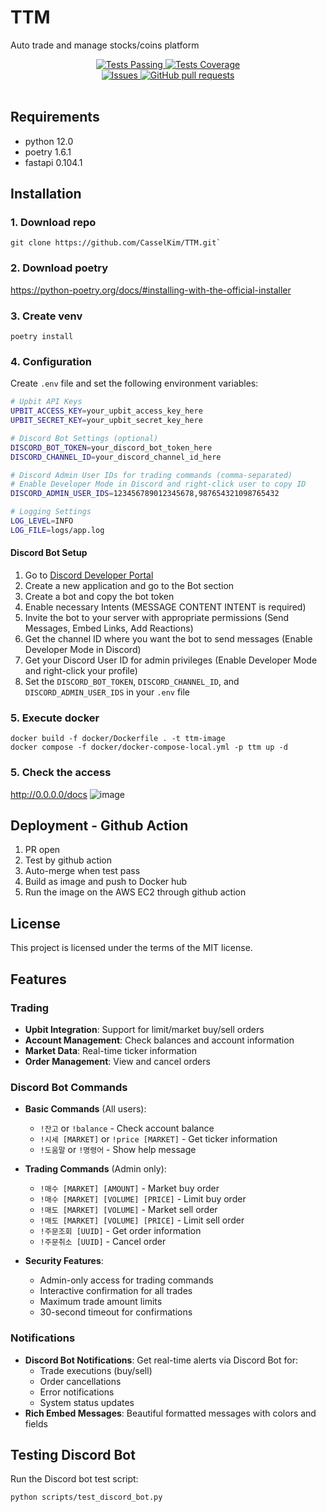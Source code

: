 # TTM
Auto trade and manage stocks/coins platform
<p align="center">
</p>
  <p align="center">
    <a href="https://github.com/anuraghazra/github-readme-stats/actions">
      <img alt="Tests Passing" src="https://github.com/anuraghazra/github-readme-stats/workflows/Test/badge.svg" />
    </a>
    <a href="https://codecov.io/gh/anuraghazra/github-readme-stats">
      <img alt="Tests Coverage" src="https://codecov.io/gh/anuraghazra/github-readme-stats/branch/master/graph/badge.svg" />
    </a>
    <br />
    <a href="https://github.com/anuraghazra/github-readme-stats/issues">
      <img alt="Issues" src="https://img.shields.io/github/issues/anuraghazra/github-readme-stats?color=0088ff" />
    </a>
    <a href="https://github.com/anuraghazra/github-readme-stats/pulls">
      <img alt="GitHub pull requests" src="https://img.shields.io/github/issues-pr/anuraghazra/github-readme-stats?color=0088ff" />
    </a>
    <br />
    <br />

  </p>


## Requirements
- python 12.0
- poetry 1.6.1
- fastapi 0.104.1


## Installation
### 1. Download repo
```
git clone https://github.com/CasselKim/TTM.git`
```

### 2. Download poetry
https://python-poetry.org/docs/#installing-with-the-official-installer

### 3. Create venv
```
poetry install
```

### 4. Configuration
Create `.env` file and set the following environment variables:
```bash
# Upbit API Keys
UPBIT_ACCESS_KEY=your_upbit_access_key_here
UPBIT_SECRET_KEY=your_upbit_secret_key_here

# Discord Bot Settings (optional)
DISCORD_BOT_TOKEN=your_discord_bot_token_here
DISCORD_CHANNEL_ID=your_discord_channel_id_here

# Discord Admin User IDs for trading commands (comma-separated)
# Enable Developer Mode in Discord and right-click user to copy ID
DISCORD_ADMIN_USER_IDS=123456789012345678,987654321098765432

# Logging Settings
LOG_LEVEL=INFO
LOG_FILE=logs/app.log
```

#### Discord Bot Setup
1. Go to [Discord Developer Portal](https://discord.com/developers/applications)
2. Create a new application and go to the Bot section
3. Create a bot and copy the bot token
4. Enable necessary Intents (MESSAGE CONTENT INTENT is required)
5. Invite the bot to your server with appropriate permissions (Send Messages, Embed Links, Add Reactions)
6. Get the channel ID where you want the bot to send messages (Enable Developer Mode in Discord)
7. Get your Discord User ID for admin privileges (Enable Developer Mode and right-click your profile)
8. Set the `DISCORD_BOT_TOKEN`, `DISCORD_CHANNEL_ID`, and `DISCORD_ADMIN_USER_IDS` in your `.env` file

### 5. Execute docker
```
docker build -f docker/Dockerfile . -t ttm-image
docker compose -f docker/docker-compose-local.yml -p ttm up -d
```
### 5. Check the access
http://0.0.0.0/docs
![image](docs/local_test.png)

## Deployment - Github Action
1. PR open
2. Test by github action
3. Auto-merge when test pass
4. Build as image and push to Docker hub
5. Run the image on the AWS EC2 through github action

## License
This project is licensed under the terms of the MIT license.

## Features

### Trading
- **Upbit Integration**: Support for limit/market buy/sell orders
- **Account Management**: Check balances and account information
- **Market Data**: Real-time ticker information
- **Order Management**: View and cancel orders

### Discord Bot Commands
- **Basic Commands** (All users):
  - `!잔고` or `!balance` - Check account balance
  - `!시세 [MARKET]` or `!price [MARKET]` - Get ticker information
  - `!도움말` or `!명령어` - Show help message

- **Trading Commands** (Admin only):
  - `!매수 [MARKET] [AMOUNT]` - Market buy order
  - `!매수 [MARKET] [VOLUME] [PRICE]` - Limit buy order
  - `!매도 [MARKET] [VOLUME]` - Market sell order
  - `!매도 [MARKET] [VOLUME] [PRICE]` - Limit sell order
  - `!주문조회 [UUID]` - Get order information
  - `!주문취소 [UUID]` - Cancel order

- **Security Features**:
  - Admin-only access for trading commands
  - Interactive confirmation for all trades
  - Maximum trade amount limits
  - 30-second timeout for confirmations

### Notifications
- **Discord Bot Notifications**: Get real-time alerts via Discord Bot for:
  - Trade executions (buy/sell)
  - Order cancellations
  - Error notifications
  - System status updates
- **Rich Embed Messages**: Beautiful formatted messages with colors and fields

## Testing Discord Bot
Run the Discord bot test script:
```bash
python scripts/test_discord_bot.py
```
